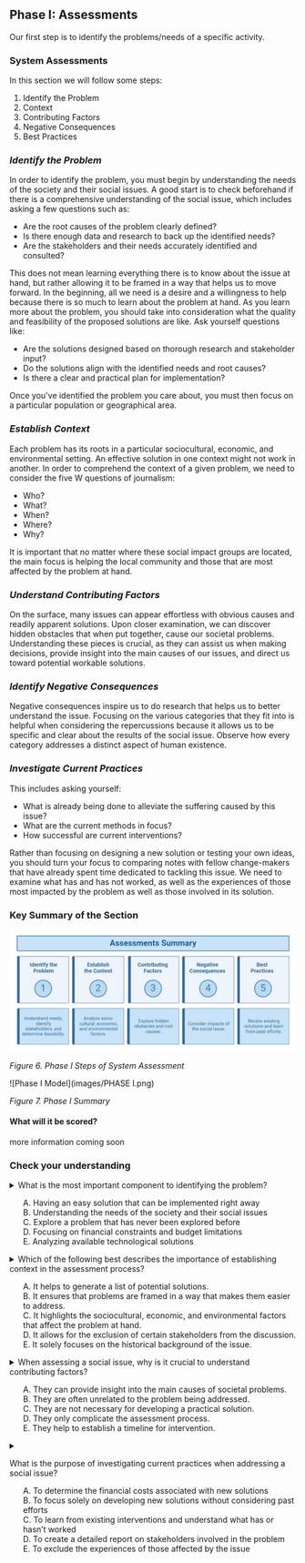 <div id="google_translate_element"></div>
<script type="text/javascript">
  function googleTranslateElementInit() {
    new google.translate.TranslateElement({
      pageLanguage: 'en',
      layout: google.translate.TranslateElement.InlineLayout.SIMPLE
    }, 'google_translate_element');
  }
</script>
<script src="https://translate.google.com/translate_a/element.js?cb=googleTranslateElementInit"></script>


<h2><strong>Phase I: Assessments</strong></h2>

<p>Our first step is to identify the problems/needs of a specific activity.</p>

<h3><strong>System Assessments</strong></h3>

<p>In this section we will follow some steps:</p>

<ol>
  <li>Identify the Problem</li>

  <li>Context</li>

  <li>Contributing Factors</li>

  <li>Negative Consequences</li>

  <li>Best Practices</li>
</ol>


<h3><strong><em>Identify the Problem</em></strong></h3>

<p>In order to identify the problem, you must begin by understanding the needs of the society and their social issues. A good start is to check beforehand if there is a comprehensive understanding of the social issue, which includes asking a few questions such as:</p>

<ul>
  <li>Are the root causes of the problem clearly defined?</li>

  <li>Is there enough data and research to back up the identified needs?</li>

  <li>Are the stakeholders and their needs accurately identified and consulted?</li>
</ul>

<p>This does not mean learning everything there is to know about the issue at hand, but rather allowing it to be framed in a way that helps us to move forward. In the beginning, all we need is a desire and a willingness to help because there is so much to learn about the problem at hand. As you learn more about the problem, you should take into consideration what the quality and feasibility of the proposed solutions are like. Ask yourself questions like:</p>

<ul>
  <li>Are the solutions designed based on thorough research and stakeholder input?</li>

  <li>Do the solutions align with the identified needs and root causes?</li>

  <li>Is there a clear and practical plan for implementation?</li>
</ul>

<p>Once you've identified the problem you care about, you must then focus on a particular population or geographical area.</p>

<h3><strong><em>Establish Context</em></strong></h3>

<p>Each problem has its roots in a particular sociocultural, economic, and environmental setting. An effective solution in one context might not work in another. In order to comprehend the context of a given problem, we need to consider the five W questions of journalism:</p>

<ul>
  <li>Who?</li>

  <li>What?</li>

  <li>When?</li>

  <li>Where?</li>

  <li>Why?</li>
</ul>

<p>It is important that no matter where these social impact groups are located, the main focus is helping the local community and those that are most affected by the problem at hand.</p>

<h3><strong><em>Understand Contributing Factors</em></strong></h3>

<p>On the surface, many issues can appear effortless with obvious causes and readily apparent solutions. Upon closer examination, we can discover hidden obstacles that when put together, cause our societal problems. Understanding these pieces is crucial, as they can assist us when making decisions, provide insight into the main causes of our issues, and direct us toward potential workable solutions.</p>

<h3><strong><em>Identify Negative Consequences</em></strong></h3>

<p>Negative consequences inspire us to do research that helps us to better understand the issue. Focusing on the various categories that they fit into is helpful when considering the repercussions because it allows us to be specific and clear about the results of the social issue. Observe how every category addresses a distinct aspect of human existence.</p>


<h3><strong><em>Investigate Current Practices</em></strong></h3>

<p>This includes asking yourself:</p>

<ul>
  <li>What is already being done to alleviate the suffering caused by this issue?</li>

  <li>What are the current methods in focus?</li>

  <li>How successful are current interventions?</li>
</ul>

<p>Rather than focusing on designing a new solution or testing your own ideas, you should turn your focus to comparing notes with fellow change-makers that have already spent time dedicated to tackling this issue. We need to examine what has and has not worked, as well as the experiences of those most impacted by the problem as well as those involved in its solution.</p>

<h3><strong>Key Summary of the Section</strong></h3>

![Steps chart](images/5steps.png)

*Figure 6. Phase I Steps of System Assessment*

![Phase I Model](images/PHASE I.png)

*Figure 7. Phase I Summary*

<h4>What will it be scored?</h4>
<p>more information coming soon</p>


<h3><strong>Check your understanding</strong></h3> 

<!-- question 1 -->

<details>

<summary> 
What is the most important component to identifying the problem?
<ul style="list-style-type: none;">
    <li>A. Having an easy solution that can be implemented right away</li>
    <li>B. Understanding the needs of the society and their social issues</li>
    <li>C. Explore a problem that has never been explored before</li>
    <li>D. Focusing on financial constraints and budget limitations</li>
    <li>E. Analyzing available technological solutions</li>
 </summary>
<br>

B. Understanding the needs of the society and their social issues

</details>

<!-- question 2 -->

<details>

<summary>
Which of the following best describes the importance of establishing context in the assessment process?
<ul style="list-style-type: none;">
    <li>A. It helps to generate a list of potential solutions.</li>
    <li>B. It ensures that problems are framed in a way that makes them easier to address.</li>
    <li>C. It highlights the sociocultural, economic, and environmental factors that affect the problem at hand.</li>
    <li>D. It allows for the exclusion of certain stakeholders from the discussion.</li>
    <li>E. It solely focuses on the historical background of the issue.</li>
</ul>
</summary>

<br>
C. It highlights the sociocultural, economic, and environmental factors that affect the problem at hand.

</details>

<!-- question 3 -->

<details> 

<summary>
When assessing a social issue, why is it crucial to understand contributing factors?
<ul style="list-style-type: none;">
    <li>A. They can provide insight into the main causes of societal problems.</li>
    <li>B. They are often unrelated to the problem being addressed.</li>
    <li>C. They are not necessary for developing a practical solution.</li>
    <li>D. They only complicate the assessment process.</li>
    <li>E. They help to establish a timeline for intervention.</li>

</summary>

<br>
A. They can provide insight into the main causes of societal problems.

</details>

<!-- question 3 -->
<details> 

<summary>

What is the purpose of investigating current practices when addressing a social issue?
<ul style="list-style-type: none;">    
    <li>A. To determine the financial costs associated with new solutions</li>
    <li>B. To focus solely on developing new solutions without considering past efforts</li>
    <li>C. To learn from existing interventions and understand what has or hasn’t worked</li>
    <li>D. To create a detailed report on stakeholders involved in the problem</li>
    <li>E. To exclude the experiences of those affected by the issue</li>
</ul>
</summary>

<br>

C. To learn from existing interventions and understand what has or hasn’t worked

</details>


